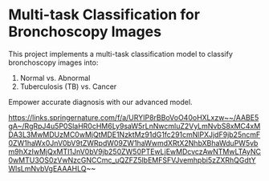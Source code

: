 # Multi-task Classification for Bronchoscopy Images

This project implements a multi-task classification model to classify bronchoscopy images into:
1. Normal vs. Abnormal
2. Tuberculosis (TB) vs. Cancer

Empower accurate diagnosis with our advanced model.

https://links.springernature.com/f/a/URYIP8rBBoVoO40oHXLxzw~~/AABE5gA~/RgRpJ4u5P0SlaHR0cHM6Ly9saW5rLnNwcmluZ2VyLmNvbS8xMC4xMDA3L3MwMDUzMC0wMjQtMDE1NzktMz91dG1fc291cmNlPXJjdF9jb25ncmF0ZW1haWx0JnV0bV9tZWRpdW09ZW1haWwmdXRtX2NhbXBhaWduPW5vbm9hXzIwMjQxMTI1JnV0bV9jb250ZW50PTEwLjEwMDcvczAwNTMwLTAyNC0wMTU3OS0zVwNzcGNCCmc_uQZFZ5lbEMFSFVJvemhpbi5zZXRhQGdtYWlsLmNvbVgEAAAHLQ~~
